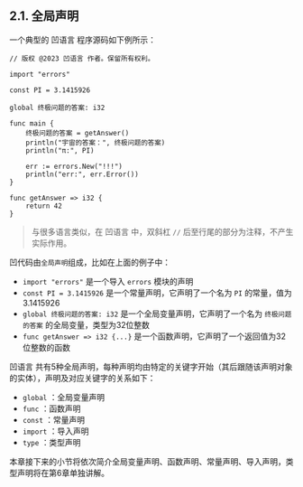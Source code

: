 ## 2.1. 全局声明

一个典型的 凹语言 程序源码如下例所示：

```wa
// 版权 @2023 凹语言 作者。保留所有权利。

import "errors"

const PI = 3.1415926

global 终极问题的答案: i32

func main {
    终极问题的答案 = getAnswer()
    println("宇宙的答案：", 终极问题的答案)
    println("π:", PI)

    err := errors.New("!!!")
    println("err:", err.Error())
}

func getAnswer => i32 {
    return 42
}
```

> 与很多语言类似，在 凹语言 中，双斜杠 `//` 后至行尾的部分为注释，不产生实际作用。

凹代码由`全局声明`组成，比如在上面的例子中：

- `import "errors"` 是一个导入 `errors` 模块的声明
- `const PI = 3.1415926` 是一个常量声明，它声明了一个名为 `PI` 的常量，值为 3.1415926
- `global 终极问题的答案: i32` 是一个全局变量声明，它声明了一个名为 `终极问题的答案` 的全局变量，类型为32位整数
- `func getAnswer => i32 {...}` 是一个函数声明，它声明了一个返回值为32位整数的函数

凹语言 共有5种全局声明，每种声明均由特定的关键字开始（其后跟随该声明对象的实体），声明及对应关键字的关系如下：

- `global` ：全局变量声明
- `func` ：函数声明
- `const` ：常量声明
- `import` ：导入声明
- `type` ：类型声明

本章接下来的小节将依次简介全局变量声明、函数声明、常量声明、导入声明，类型声明将在第6章单独讲解。